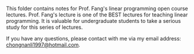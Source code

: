 This folder contains notes for Prof. Fang's linear programming open course lectures. Prof. Fang's lecture is one of the BEST lectures for teaching linear programming. It is valuable for undergraduate students to take a serious study for this series of lectures.

If you have any questions, please contact with me via my email address: chongnanli1997@hotmail.com.
